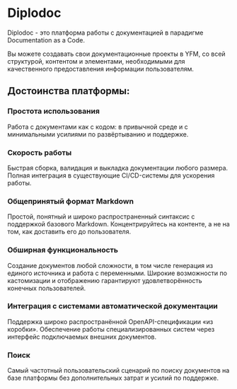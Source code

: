# Diplodoc

Diplodoc - это платформа работы с документацией в парадигме Documentation as a Code. 

Вы можете создавать свои документационные проекты в YFM, cо всей структурой, контентом и элементами, необходимыми для качественного предоставления информации пользователям. 

## Достоинства платформы:

### Простота использования
Работа с документами как с кодом: в привычной среде и с минимальными усилиями по развёртыванию и поддержке.
### Cкорость работы
Быстрая сборка, валидация и выкладка документации любого размера. Полная интеграция в существующие CI/CD-системы для ускорения работы.
### Общепринятый формат Markdown
Простой, понятный и широко распространенный синтаксис с поддержкой базового Markdown. Концентрируйтесь на контенте, а не на том, как доставить его до пользователя.
### Обширная функциональность
Создание документов любой сложности, в том числе генерация из единого источника и работа с переменными. Широкие возможности по кастомизации и отображению гарантируют удовлетворённость конечных пользователей.
### Интеграция с системами автоматической документации
Поддержка широко распространённой OpenAPI-спецификации «из коробки». Обеспечение работы специализированных систем через интерфейс подключаемых внешних документов.
### Поиск
Самый частотный пользовательский сценарий по поиску документов на базе платформы без дополнительных затрат и усилий по поддержке.
